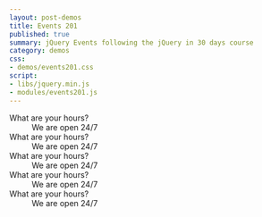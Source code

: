 ```yaml
---
layout: post-demos
title: Events 201
published: true
summary: jQuery Events following the jQuery in 30 days course
category: demos
css: 
- demos/events201.css
script:
- libs/jquery.min.js
- modules/events201.js
---
```


<dl>
	<dt>What are your hours?</dt>
	<dd>We are open 24/7</dd>
	<dt>What are your hours?</dt>
	<dd>We are open 24/7</dd>
	<dt>What are your hours?</dt>
	<dd>We are open 24/7</dd>
	<dt>What are your hours?</dt>
	<dd>We are open 24/7</dd>
	<dt>What are your hours?</dt>
	<dd>We are open 24/7</dd>
</dl>
